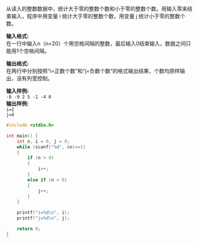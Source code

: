 从读入的整数数据中，统计大于零的整数个数和小于零的整数个数。用输入零来结束输入，程序中用变量 i 统计大于零的整数个数，用变量 j 统计小于零的整数个数。

**输入格式:**  
在一行中输入n（n<20）个用空格间隔的整数，最后输入0结束输入，数据之间只能用1个空格间隔。

**输出格式:**  
在两行中分别按照“i=正数个数”和“j=负数个数”的格式输出结果，个数均原样输出，没有列宽控制。

**输入样例:**  
`-8 -9 2 5 -1 -4 0  `  
**输出样例:**  
`i=2`  
`j=4`  
```c
#include <stdio.h>

int main() {
    int n, i = 0, j = 0; 
    while (scanf("%d", &n)==1) 
    { 
        if (n > 0)
        {
            i++; 
        } 
        else if (n < 0)
        {
            j++; 
        }
    }

    printf("i=%d\n", i);
    printf("j=%d\n", j);

    return 0;
}
```